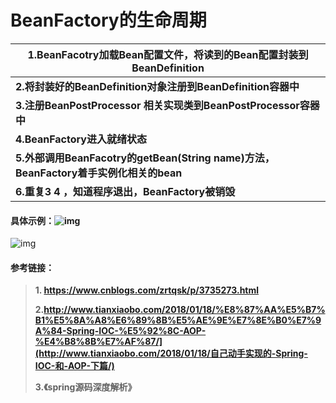 # BeanFactory的生命周期

| 1.BeanFacotry加载Bean配置文件，将读到的Bean配置封装到BeanDefinition |
| ------------------------------------------------------------ |
| **2.将封装好的BeanDefinition对象注册到BeanDefinition容器中** |
| **3.注册BeanPostProcessor 相关实现类到BeanPostProcessor容器中** |
| **4.BeanFactory进入就绪状态**                                |
| **5.外部调用BeanFacotry的getBean(String name)方法，BeanFactory着手实例化相关的bean** |
| **6.重复3 4 ，知道程序退出，BeanFactory被销毁**              |

#### 具体示例：![img](https://images0.cnblogs.com/i/580631/201405/181453414212066.png)

![img](https://images0.cnblogs.com/i/580631/201405/181454040628981.png)

#### 参考链接：

> **1. https://www.cnblogs.com/zrtqsk/p/3735273.html**
>
> **2.http://www.tianxiaobo.com/2018/01/18/%E8%87%AA%E5%B7%B1%E5%8A%A8%E6%89%8B%E5%AE%9E%E7%8E%B0%E7%9A%84-Spring-IOC-%E5%92%8C-AOP-%E4%B8%8B%E7%AF%87/](http://www.tianxiaobo.com/2018/01/18/自己动手实现的-Spring-IOC-和-AOP-下篇/)**
>
> **3.《spring源码深度解析》**